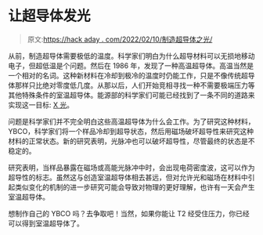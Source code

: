 # 让超导体发光

> 原文:[https://hack aday . com/2022/02/10/制造超导体之光/](https://hackaday.com/2022/02/10/making-light-of-superconductors/)

从前，制造超导体需要极低的温度。科学家们明白为什么超导材料可以无损地移动电子，但超低温是个问题。然后在 1986 年，发现了一种高温超导体。高温当然是一个相对的名词。这种新材料在冷却到极冷的温度时仍能工作，只是不像传统超导体那样只比绝对零度低几度。从那以后，人们开始竞相寻找一种不需要极端压力等其他特殊条件的室温超导体。能源部的科学家们可能已经找到了一条不同的道路来实现这一目标: [X 光](https://www.science.org/doi/10.1126/sciadv.abk0832)。

问题是科学家们并不完全明白这些高温超导体为什么会工作。为了研究这种材料，YBCO，科学家们将一个样品冷却到超导状态，然后用磁场破坏超导性来研究这种材料的正常状态。新的研究表明，光脉冲也可以破坏超导性，尽管最终的状态是不稳定的。

研究表明，当样品暴露在磁场或高能光脉冲中时，会出现电荷密度波，这可以作为超导性的标志。虽然这与创造室温超导体相去甚远，但对允许光和磁场在材料中引起类似变化的机制的进一步研究可能会导致对物理的更好理解，也许有一天会产生室温超导体。

想制作自己的 YBCO 吗？去争取吧！当然，如果你能让 T2 经受住压力，你已经可以得到室温超导体了。